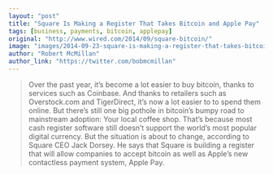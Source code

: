 ```yaml
---
layout: "post"
title: "Square Is Making a Register That Takes Bitcoin and Apple Pay"
tags: [business, payments, bitcoin, applepay]
original: "http://www.wired.com/2014/09/square-bitcoin/"
image: "images/2014-09-23-square-is-making-a-register-that-takes-bitcoin-and-apple-pay/20130528-BITCOIN-MERCATO-035edit.jpg"
author: "Robert McMillan"
author_link: "https://twitter.com/bobmcmillan"
---
```


<blockquote>Over the past year, it’s become a lot easier to buy bitcoin, thanks to services such as Coinbase. And thanks to retailers such as Overstock.com and TigerDirect, it’s now a lot easier to to spend them online. But there’s still one big pothole in bitcoin’s bumpy road to mainstream adoption: Your local coffee shop. That’s because most cash register software still doesn’t support the world’s most popular digital currency. But the situation is about to change, according to Square CEO Jack Dorsey. He says that Square is building a register that will allow companies to accept bitcoin as well as Apple’s new contactless payment system, Apple Pay.</blockquote>

